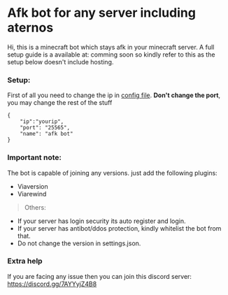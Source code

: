 # Afk bot for any server including aternos
Hi, this is a minecraft bot which stays afk in your minecraft server.
A full setup guide is a available at: comming soon so kindly refer to this as the setup below doesn't include hosting.
### **Setup:**  
First of all you need to change the ip in [config file](https://github.com/itswinterbush26/Afk-Bot/blob/main/settings.json).
**Don't change the port**, you may change the rest of the stuff
```
{
	"ip":"yourip",
	"port": "25565",
	"name": "afk bot"
}
```

### **Important note:**
The bot is capable of joining any versions.
just add the following plugins:
- Viaversion
- Viarewind
> Others:
- If your server has login security its auto register and login.
- If your server has antibot/ddos protection, kindly whitelist the bot from that.
- Do not change the version in settings.json.

### **Extra help**
If you are facing any issue then you can join this discord server: https://discord.gg/7AYYyjZ4B8
